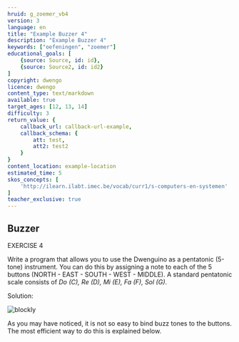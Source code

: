 ```yaml
---
hruid: g_zoemer_vb4
version: 3
language: en
title: "Example Buzzer 4"
description: "Example Buzzer 4"
keywords: ["oefeningen", "zoemer"]
educational_goals: [
    {source: Source, id: id}, 
    {source: Source2, id: id2}
]
copyright: dwengo
licence: dwengo
content_type: text/markdown
available: true
target_ages: [12, 13, 14]
difficulty: 3
return_value: {
    callback_url: callback-url-example,
    callback_schema: {
        att: test,
        att2: test2
    }
}
content_location: example-location
estimated_time: 5
skos_concepts: [
    'http://ilearn.ilabt.imec.be/vocab/curr1/s-computers-en-systemen'
]
teacher_exclusive: true
---
```

## Buzzer

EXERCISE 4

Write a program that allows you to use the Dwenguino as a pentatonic (5-tone) instrument. You can do this by assigning a note to each of the 5 buttons (NORTH - EAST - SOUTH - WEST - MIDDLE). A standard pentatonic scale consists of *Do (C), Re (D), Mi (E), Fa (F), Sol (G)*.

Solution:

![blockly](@learning-object/zoemer_m4/en/3)  

<div class="alert alert-box alert-success">
As you may have noticed, it is not so easy to bind buzz tones to the buttons. The most efficient way to do this is explained below.
</div>